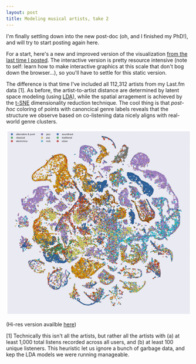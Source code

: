```yaml
---
layout: post
title: Modeling musical artists, take 2
---
```


I'm finally settling down into the new post-doc (oh, and I finished my PhD!), and will try to start posting again here.

For a start, here's a new and improved version of the visualization [from the last time I posted](https://jlorince.github.io/Modeling-musical-artists/). The interactive version is pretty resource intensive (note to self: learn how to make interactive graphics at this scale that don't bog down the browser...), so you'll have to settle for this static version.

The difference is that time I've included all 112,312 artists from my Last.fm data [1]. As before, the artist-to-artist distance are determined by latent space modeling (using [LDA](https://en.wikipedia.org/wiki/Latent_Dirichlet_allocation)), while the spatial arragement is achieved by the [t-SNE](https://lvdmaaten.github.io/tsne/) dimensionality reduction technique. The cool thing is that *post-hoc* coloring of points with canoncical genre labels reveals that the structure we observe based on co-listening data nicely aligns with real-world genre clusters.

![t-SNE visualization of musical artist space.](../images/tsne-small.png)

(Hi-res version availble [here](../images/tsne.png))

[1] Technically this isn't all the artists, but rather all the artists with (a) at least 1,000 total listens recorded across all users, and (b) at least 100 unique listeners. This heuristic let us ignore a bunch of garbage data, and kep the LDA models we were running manageable.
